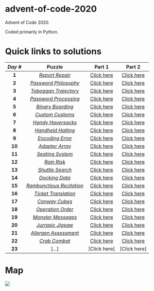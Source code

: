 # advent-of-code-2020
Advent of Code 2020. 

Coded primarily in Python.

# Quick links to solutions

| *Day #* | Puzzle | Part 1 | Part 2 |
| :---: | :---: | :---: | :---: |
| **1**  | [*Report Repair*](https://adventofcode.com/2020/day/1) | [Click here](../master/day_01_-_report_repair/part_1.py) | [Click here](../master/day_01_-_report_repair/part_2.py) |
| **2**  | [*Password Philosophy*](https://adventofcode.com/2020/day/2) | [Click here](../master/day_02_-_password_philosophy/part_1.py) | [Click here](../master/day_02_-_password_philosophy/part_2.py) |
| **3**  | [*Toboggan Trajectory*](https://adventofcode.com/2020/day/3) | [Click here](../master/day_03_-_toboggan_trajectory/part_1.py) | [Click here](../master/day_03_-_toboggan_trajectory/part_2.py) |
| **4**  | [*Password Processing*](https://adventofcode.com/2020/day/4) | [Click here](../master/day_04_-_passport_processing/part_1.py) | [Click here](../master/day_04_-_passport_processing/part_2.py) |
| **5**  | [*Binary Boarding*](https://adventofcode.com/2020/day/5) | [Click here](../master/day_05_-_binary_boarding/part_1.py) | [Click here](../master/day_05_-_binary_boarding/part_2.py) |
| **6**  | [*Custom Customs*](https://adventofcode.com/2020/day/6) | [Click here](../master/day_06_-_custom_customs/part_1.py) | [Click here](../master/day_06_-_custom_customs/part_2.py) |
| **7**  | [*Handy Haversacks*](https://adventofcode.com/2020/day/7) | [Click here](../master/day_07_-_handy_haversacks/part_1.py) | [Click here](../master/day_07_-_handy_haversacks/part_2.py) |
| **8**  | [*Handheld Halting*](https://adventofcode.com/2020/day/8) | [Click here](../master/day_08_-_handheld_halting/part_1.py) | [Click here](../master/day_08_-_handheld_halting/part_2.py) |
| **9**  | [*Encoding Error*](https://adventofcode.com/2020/day/9) | [Click here](../master/day_09_-_encoding_error/part_1.py) | [Click here](../master/day_09_-_encoding_error/part_2.py) |
| **10** | [*Adapter Array*](https://adventofcode.com/2020/day/10) | [Click here](../master/day_10_-_adapter_array/part_1.py) | [Click here](../master/day_10_-_adapter_array/part_2.py) |
| **11** | [*Seating System*](https://adventofcode.com/2020/day/11) | [Click here](../master/day_11_-_seating_system/part_1.py) | [Click here](../master/day_11_-_seating_system/part_2.py) |
| **12** | [*Rain Risk*](https://adventofcode.com/2020/day/12) | [Click here](../master/day_12_-_rain_risk/part_1.py) | [Click here](../master/day_12_-_rain_risk/part_2.py) |
| **13** | [*Shuttle Search*](https://adventofcode.com/2020/day/13) | [Click here](../master/day_13_-_shuttle_search/part_1.py) | [Click here](../master/day_13_-_shuttle_search/part_2.py) |
| **14** | [*Docking Data*](https://adventofcode.com/2020/day/14) | [Click here](../master/day_14_-_docking_data/part_1.py) | [Click here](../master/day_14_-_docking_data/part_2.py) |
| **15** | [*Rambunctious Recitation*](https://adventofcode.com/2020/day/15) | [Click here](../master/day_15_-_rambunctious_recitation/part_1.py) | [Click here](../master/day_15_-_rambunctious_recitation/part_2.py) |
| **16** | [*Ticket Translation*](https://adventofcode.com/2020/day/16) | [Click here](../master/day_16_-_ticket_translation/part_1.py) | [Click here](../master/day_16_-_ticket_translation/part_2.py) |
| **17** | [*Conway Cubes*](https://adventofcode.com/2020/day/17) | [Click here](../master/day_17_-_conway_cubes/part_1.py) | [Click here](../master/day_17_-_conway_cubes/part_2.py) |
| **18** | [*Operation Order*](https://adventofcode.com/2020/day/18) | [Click here](../master/day_18_-_operation_order/part_1.py) | [Click here](../master/day_18_-_operation_order/part_2.py) |
| **19** | [*Monster Messages*](https://adventofcode.com/2020/day/19) | [Click here](../master/day_19_-_monster_messages/part_1.py) | [Click here](../master/day_19_-_monster_messages/part_2.py) |
| **20** | [*Jurrasic Jigsaw*](https://adventofcode.com/2020/day/20) | [Click here](../master/day_20_-_jurrasic_jigsaw/part_1.py) | [Click here](../master/day_20_-_jurrasic_jigsaw/part_2.py) |
| **21** | [*Allergen Assessment*](https://adventofcode.com/2020/day/21) | [Click here](../master/day_21_-_allergen_assessment/part_1.py) | [Click here](../master/day_21_-_allergen_assessment/part_2.py) |
| **22** | [*Crab Combat*](https://adventofcode.com/2020/day/22) | [Click here](../master/day_22_-_crab_combat/part_1.py) | [Click here](../master/day_22_-_crab_combat/part_2.py) |
| **23** | [*...*] | [Click here] | [Click here] |

<!-- | **24** | *...* | [Click here] | [Click here] | -->
<!-- | **25** | *...* | [Click here] | [Click here] | -->

# Map
![](../master/map.png?raw=true)
